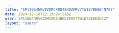```yaml
---
title: "SP11064NRV0ZDMCPB84BKDZFRV7TW1E7BE0E4N727"
date: 2024-12-10T12:13:24.513Z
user: SP11064NRV0ZDMCPB84BKDZFRV7TW1E7BE0E4N727
layout: "users"
---
```

    